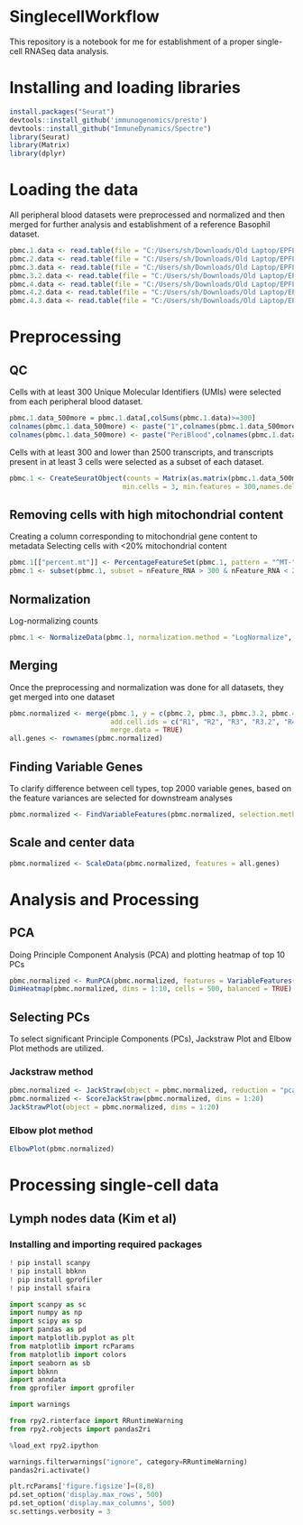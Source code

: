 # SinglecellWorkflow
This repository is a notebook for me for establishment of a proper single-cell RNASeq data analysis.

# Installing and loading libraries
```R
install.packages("Seurat")
devtools::install_github('immunogenomics/presto')
devtools::install_github("ImmuneDynamics/Spectre")
library(Seurat)
library(Matrix)
library(dplyr)
```

# Loading the data 
All peripheral blood datasets were preprocessed and normalized and then merged for further analysis and establishment of a reference Basophil dataset. 
```R
pbmc.1.data <- read.table(file = "C:/Users/sh/Downloads/Old Laptop/EPFL/Baso single cell/GSE134335/GSM4008638_Adult-Peripheral-Blood1_dge.txt.gz",row.names = 1,header = T)
pbmc.2.data <- read.table(file = "C:/Users/sh/Downloads/Old Laptop/EPFL/Baso single cell/GSE134335/GSM4008639_Adult-Peripheral-Blood2_dge.txt.gz",row.names = 1,header = T)
pbmc.3.data <- read.table(file = "C:/Users/sh/Downloads/Old Laptop/EPFL/Baso single cell/GSE134335/GSM4008640_Adult-Peripheral-Blood3-1_dge.txt.gz",row.names = 1,header = T)
pbmc.3.2.data <- read.table(file = "C:/Users/sh/Downloads/Old Laptop/EPFL/Baso single cell/GSE134335/GSM4008641_Adult-Peripheral-Blood3-2_dge.txt.gz",row.names = 1,header = T)
pbmc.4.data <- read.table(file = "C:/Users/sh/Downloads/Old Laptop/EPFL/Baso single cell/GSE134335/GSM4008642_Adult-Peripheral-Blood4-1_dge.txt.gz",row.names = 1,header = T)
pbmc.4.2.data <- read.table(file = "C:/Users/sh/Downloads/Old Laptop/EPFL/Baso single cell/GSE134335/GSM4008643_Adult-Peripheral-Blood4-2_dge.txt.gz",row.names = 1,header = T)
pbmc.4.3.data <- read.table(file = "C:/Users/sh/Downloads/Old Laptop/EPFL/Baso single cell/GSE134335/GSM4008644_Adult-Peripheral-Blood4-3_dge.txt.gz",row.names = 1,header = T)
```
# Preprocessing
## QC
Cells with at least 300 Unique Molecular Identifiers (UMIs) were selected from each peripheral blood dataset.
```R
pbmc.1.data_500more = pbmc.1.data[,colSums(pbmc.1.data)>=300]
colnames(pbmc.1.data_500more) <- paste("1",colnames(pbmc.1.data_500more),sep = ".")
colnames(pbmc.1.data_500more) <- paste("PeriBlood",colnames(pbmc.1.data_500more),sep = "_")
```

Cells with at least 300 and lower than 2500 transcripts, and transcripts present in at least 3 cells were selected as a subset of each dataset. 
```R
pbmc.1 <- CreateSeuratObject(counts = Matrix(as.matrix(pbmc.1.data_500more),sparse=T),
                            min.cells = 3, min.features = 300,names.delim = "\\.")
```
## Removing cells with high mitochondrial content
Creating a column corresponding to mitochondrial gene content to metadata
Selecting cells with <20% mitochondrial content
```R
pbmc.1[["percent.mt"]] <- PercentageFeatureSet(pbmc.1, pattern = "^MT-")
pbmc.1 <- subset(pbmc.1, subset = nFeature_RNA > 300 & nFeature_RNA < 2500 & percent.mt < 20)
```

## Normalization
Log-normalizing counts
```R
pbmc.1 <- NormalizeData(pbmc.1, normalization.method = "LogNormalize", scale.factor = 10000)
```

## Merging
Once the preprocessing and normalization was done for all datasets, they get merged into one dataset
```R
pbmc.normalized <- merge(pbmc.1, y = c(pbmc.2, pbmc.3, pbmc.3.2, pbmc.4, pbmc.4.2, pbmc.4.3), 
                         add.cell.ids = c("R1", "R2", "R3", "R3.2", "R4", "R4.2", "R4.3"), project = "PBMC12K",
                         merge.data = TRUE)
all.genes <- rownames(pbmc.normalized)
```

## Finding Variable Genes
To clarify difference between cell types, top 2000 variable genes, based on the feature variances are selected for downstream analyses
```R
pbmc.normalized <- FindVariableFeatures(pbmc.normalized, selection.method = "vst", nfeatures = 2000)
```

## Scale and center data
```R
pbmc.normalized <- ScaleData(pbmc.normalized, features = all.genes)
```

# Analysis and Processing
## PCA
Doing Principle Component Analysis (PCA) and plotting heatmap of top 10 PCs
```R
pbmc.normalized <- RunPCA(pbmc.normalized, features = VariableFeatures(object = pbmc.normalized))
DimHeatmap(pbmc.normalized, dims = 1:10, cells = 500, balanced = TRUE)
```

## Selecting PCs
To select significant Principle Components (PCs), Jackstraw Plot and Elbow Plot methods are utilized.
### Jackstraw method
```R
pbmc.normalized <- JackStraw(object = pbmc.normalized, reduction = "pca")
pbmc.normalized <- ScoreJackStraw(pbmc.normalized, dims = 1:20)
JackStrawPlot(object = pbmc.normalized, dims = 1:20)
```
### Elbow plot method
```R
ElbowPlot(pbmc.normalized)
```
# Processing single-cell data
## Lymph nodes data (Kim et al)

### Installing and importing required packages
```Python
! pip install scanpy
! pip install bbknn
! pip install gprofiler
! pip install sfaira
```
```Python
import scanpy as sc
import numpy as np
import scipy as sp
import pandas as pd
import matplotlib.pyplot as plt
from matplotlib import rcParams
from matplotlib import colors
import seaborn as sb
import bbknn
import anndata
from gprofiler import gprofiler

import warnings

from rpy2.rinterface import RRuntimeWarning
from rpy2.robjects import pandas2ri

%load_ext rpy2.ipython

warnings.filterwarnings("ignore", category=RRuntimeWarning)
pandas2ri.activate()

plt.rcParams['figure.figsize']=(8,8)
pd.set_option('display.max_rows', 500)
pd.set_option('display.max_columns', 500)
sc.settings.verbosity = 3
```
